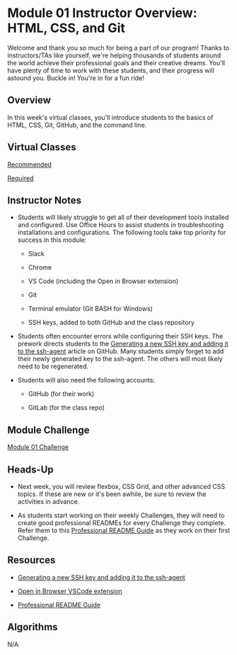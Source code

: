 # Module 01 Instructor Overview: HTML, CSS, and Git

Welcome and thank you so much for being a part of our program! Thanks to instructors/TAs like yourself, we're helping thousands of students around the world achieve their professional goals and their creative dreams. You'll have plenty of time to work with these students, and their progress will astound you. Buckle in! You're in for a fun ride!

## Overview

In this week's virtual classes, you'll introduce students to the basics of HTML, CSS, Git, GitHub, and the command line.

## Virtual Classes

[Recommended](./01.1-RECOMMENDED.md)

[Required](./01.2-REQUIRED.md)

## Instructor Notes

* Students will likely struggle to get all of their development tools installed and configured. Use Office Hours to assist students in troubleshooting installations and configurations. The following tools take top priority for success in this module:

  * Slack

  * Chrome

  * VS Code (including the Open in Browser extension)

  * Git

  * Terminal emulator (Git BASH for Windows)

  * SSH keys, added to both GitHub and the class repository

* Students often encounter errors while configuring their SSH keys. The prework directs students to the [Generating a new SSH key and adding it to the ssh-agent](https://help.github.com/en/github/authenticating-to-github/generating-a-new-ssh-key-and-adding-it-to-the-ssh-agent) article on GitHub. Many students simply forget to add their newly generated key to the ssh-agent. The others will most likely need to be regenerated.

* Students will also need the following accounts:

  * GitHub (for their work)

  * GitLab (for the class repo)

## Module Challenge

[Module 01 Challenge](../../01-Class-Content/01-HTML-Git-CSS/02-Challenge)

## Heads-Up

* Next week, you will review flexbox, CSS Grid, and other advanced CSS topics. If these are new or it's been awhile, be sure to review the activities in advance.

* As students start working on their weekly Challenges, they will need to create good professional READMEs for every Challenge they complete. Refer them to this [Professional README Guide](../../01-Class-Content/01-HTML-Git-CSS/04-Supplemental/professional-readme-guide/README.md) as they work on their first Challenge.

## Resources

* [Generating a new SSH key and adding it to the ssh-agent](https://help.github.com/en/github/authenticating-to-github/generating-a-new-ssh-key-and-adding-it-to-the-ssh-agent)

* [Open in Browser VSCode extension](https://marketplace.visualstudio.com/items?itemName=techer.open-in-browser)

* [Professional README Guide](../../01-Class-Content/01-HTML-Git-CSS/04-Supplemental/professional-readme-guide/README.md)

## Algorithms

N/A
